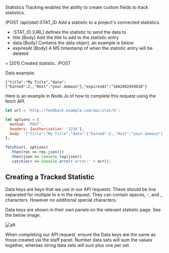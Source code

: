 Statistics Tracking enables the ability to create custom fields to track statistics.


/POST /api/stat/:STAT_ID
Add a statistic to a project's connected statistics.

- :STAT_ID [URL] defines the statistic to send the data to
- title [Body] Add the title to add to the statistic entry
- data [Body] Contains the data object, an example is below
- expiresAt [Body] A MS timestamp of when the statistic entry will be deleted

= [201] Created statistic.
/POST

Data example:
```
{"title":"My Title","data":{"Earned":2,,"Host":"your.domain"},"expiresAt":"1662092459618"}
```

Here is an example in Node.Js of how to complete this request using the fetch API.

```js
let url = 'http://feedback.example.com/api/stat/4';

let options = {
  method: 'POST',
  headers: {authorization: '1234'},
  body: '{"title":"My Title","data":{"Earned":2,,"Host":"your.domain"},"expiresAt":"1662092459618"}'
};

fetch(url, options)
  .then(res => res.json())
  .then(json => console.log(json))
  .catch(err => console.error('error:' + err));
```

## Creating a Tracked Statistic

Data keys are keys that we use in our API requests. These should be line separated for multiple to e in the request. They can contain spaces, -, and _ characters. However no additional special characters.

Data keys are shown in their own panels on the relevant statistic page. See the below image.

![alt](https://weblutions.com/i/y9gzF3.png)

When completing our API request, ensure the Data keys are the same as those created via the staff panel. Number data sets will sum the values together, whereas string data sets will sum plus one per set.
